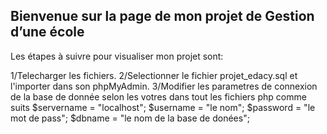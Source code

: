 ## Bienvenue sur la page de mon projet de Gestion d’une école

Les étapes à suivre pour visualiser mon projet sont:

1/Telecharger les fichiers.
2/Selectionner le fichier projet_edacy.sql et l'importer dans son phpMyAdmin.
3/Modifier les parametres de connexion de la base de donnée selon les votres dans tout les fichiers php comme suits
  $servername = "localhost";
  $username = "le nom";
  $password = "le mot de pass";
  $dbname = "le nom de la base de donées";

